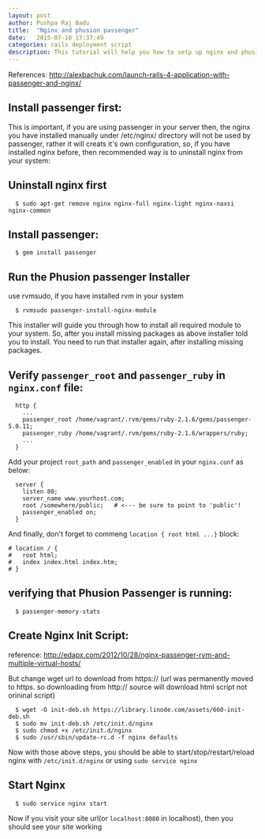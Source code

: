 ```yaml
---
layout: post
author: Pushpa Raj Badu
title:  "Nginx and phusion passenger"
date:   2015-07-10 17:37:49
categories: rails deployment script
description: This tutorial will help you how to setp up nginx and phusion passenger.
---
```



References: http://alexbachuk.com/launch-rails-4-application-with-passenger-and-nginx/


Install passenger first:
-------------------------

This is important, if you are using passenger in your server then, the nginx you have installed
manually under /etc/nginx/ directory will not be used by passenger, rather it will creats it's
own configuration, so, if you have installed nginx before, then recommended way is to uninstall
nginx from your system:

Uninstall nginx first
---------------------

      $ sudo apt-get remove nginx nginx-full nginx-light nginx-naxsi nginx-common

Install passenger:
-------------------

      $ gem install passenger

Run the Phusion passenger Installer
-----------------------------------

use rvmsudo, if you have installed rvm in your system

      $ rvmsudo passenger-install-nginx-module

This installer will guide you through how to install all required module to your system. So, after you
install missing packages as above installer told you to install. You need to run that installer again,
after installing missing packages.

Verify `passenger_root` and `passenger_ruby` in `nginx.conf` file:
------------------------------------------------------------------

      http {
        ...
        passenger_root /home/vagrant/.rvm/gems/ruby-2.1.6/gems/passenger-5.0.11;
        passenger_ruby /home/vagrant/.rvm/gems/ruby-2.1.6/wrappers/ruby;
        ...
      }

Add your project `root_path` and `passenger_enabled` in your `nginx.conf` as below:

      server {
        listen 80;
        server_name www.yourhost.com;
        root /somewhere/public;   # <--- be sure to point to 'public'!
        passenger_enabled on;
      }

And finally, don't forget to commeng `location { root html ...}` block:

    # location / {
    #   root html;
    #   index index.html index.htm;
    # }

verifying that Phusion Passenger is running:
--------------------------------------------

      $ passenger-memory-stats


Create Nginx Init Script:
-------------------------

reference: http://edapx.com/2012/10/28/nginx-passenger-rvm-and-multiple-virtual-hosts/

But change wget url to download from https:// (url was permanently moved to https. so downloading from http:// source will download html script not orininal script)

      $ wget -O init-deb.sh https://library.linode.com/assets/660-init-deb.sh
      $ sudo mv init-deb.sh /etc/init.d/nginx
      $ sudo chmod +x /etc/init.d/nginx
      $ sudo /usr/sbin/update-rc.d -f nginx defaults

Now with those above steps, you should be able to start/stop/restart/reload nginx with `/etc/init.d/nginx` or using `sudo service nginx`

Start Nginx
---------------

      $ sudo service nginx start


Now if you visit your site url(or `localhost:8080` in localhost), then you should see your site working

